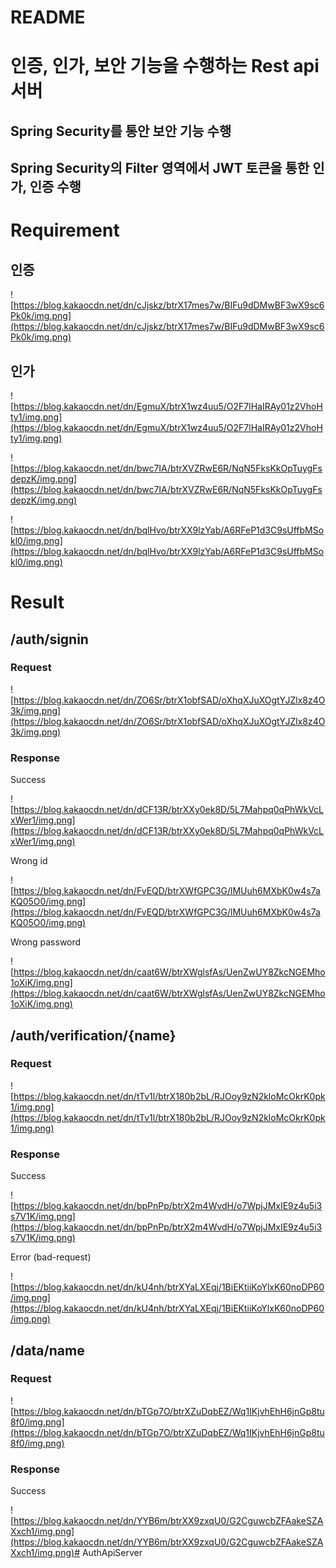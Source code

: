 # README

# 인증, 인가, 보안 기능을 수행하는 Rest api 서버

## Spring Security를 통안 보안 기능 수행 

## Spring Security의 Filter 영역에서 JWT 토큰을 통한 인가, 인증 수행

# Requirement

## 인증

![https://blog.kakaocdn.net/dn/cJjskz/btrX17mes7w/BIFu9dDMwBF3wX9sc6Pk0k/img.png](https://blog.kakaocdn.net/dn/cJjskz/btrX17mes7w/BIFu9dDMwBF3wX9sc6Pk0k/img.png)

## 인가

![https://blog.kakaocdn.net/dn/EgmuX/btrX1wz4uu5/O2F7lHaIRAy01z2VhoHty1/img.png](https://blog.kakaocdn.net/dn/EgmuX/btrX1wz4uu5/O2F7lHaIRAy01z2VhoHty1/img.png)

![https://blog.kakaocdn.net/dn/bwc7IA/btrXVZRwE6R/NqN5FksKkOpTuygFsdepzK/img.png](https://blog.kakaocdn.net/dn/bwc7IA/btrXVZRwE6R/NqN5FksKkOpTuygFsdepzK/img.png)

![https://blog.kakaocdn.net/dn/bqlHvo/btrXX9lzYab/A6RFeP1d3C9sUffbMSokl0/img.png](https://blog.kakaocdn.net/dn/bqlHvo/btrXX9lzYab/A6RFeP1d3C9sUffbMSokl0/img.png)

# Result

## /auth/signin

### Request

![https://blog.kakaocdn.net/dn/ZO6Sr/btrX1obfSAD/oXhqXJuXOgtYJZlx8z4O3k/img.png](https://blog.kakaocdn.net/dn/ZO6Sr/btrX1obfSAD/oXhqXJuXOgtYJZlx8z4O3k/img.png)

### Response

Success

![https://blog.kakaocdn.net/dn/dCF13R/btrXXy0ek8D/5L7Mahpq0qPhWkVcLxWer1/img.png](https://blog.kakaocdn.net/dn/dCF13R/btrXXy0ek8D/5L7Mahpq0qPhWkVcLxWer1/img.png)

Wrong id

![https://blog.kakaocdn.net/dn/FvEQD/btrXWfGPC3G/lMUuh6MXbK0w4s7aKQ05O0/img.png](https://blog.kakaocdn.net/dn/FvEQD/btrXWfGPC3G/lMUuh6MXbK0w4s7aKQ05O0/img.png)

Wrong password

![https://blog.kakaocdn.net/dn/caat6W/btrXWglsfAs/UenZwUY8ZkcNGEMho1oXiK/img.png](https://blog.kakaocdn.net/dn/caat6W/btrXWglsfAs/UenZwUY8ZkcNGEMho1oXiK/img.png)

## /auth/verification/{name}

### Request

![https://blog.kakaocdn.net/dn/tTv1l/btrX180b2bL/RJOoy9zN2kloMcOkrK0pk1/img.png](https://blog.kakaocdn.net/dn/tTv1l/btrX180b2bL/RJOoy9zN2kloMcOkrK0pk1/img.png)

### Response

Success

![https://blog.kakaocdn.net/dn/bpPnPp/btrX2m4WvdH/o7WpjJMxIE9z4u5i3s7V1K/img.png](https://blog.kakaocdn.net/dn/bpPnPp/btrX2m4WvdH/o7WpjJMxIE9z4u5i3s7V1K/img.png)

Error (bad-request)

![https://blog.kakaocdn.net/dn/kU4nh/btrXYaLXEqj/1BiEKtiiKoYlxK60noDP60/img.png](https://blog.kakaocdn.net/dn/kU4nh/btrXYaLXEqj/1BiEKtiiKoYlxK60noDP60/img.png)

## /data/name

### Request

![https://blog.kakaocdn.net/dn/bTGp7O/btrXZuDqbEZ/Wq1IKjvhEhH6jnGp8tu8f0/img.png](https://blog.kakaocdn.net/dn/bTGp7O/btrXZuDqbEZ/Wq1IKjvhEhH6jnGp8tu8f0/img.png)

### Response

Success

![https://blog.kakaocdn.net/dn/YYB6m/btrXX9zxqU0/G2CguwcbZFAakeSZAXxch1/img.png](https://blog.kakaocdn.net/dn/YYB6m/btrXX9zxqU0/G2CguwcbZFAakeSZAXxch1/img.png)# AuthApiServer
